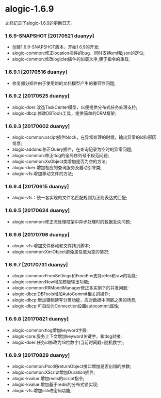 alogic-1.6.9
============

文档记录了alogic-1.6.9的更新日志。

### 1.6.9-SNAPSHOT [20170521 duanyy]
- 创建1.6.9-SNAPSHOT版本，开始1.6.9的开发;
- alogic-common:修正location插件的bug，同时支持xml和json的定位;
- alogic-common:修改logiclet插件的加载次序,便于指令的重载;


### 1.6.9.1 [20170516 duanyy]
- 修复部分插件由于使用新的文档模型产生的兼容性问题;

### 1.6.9.2 [20170525 duanyy]
- alogic-doer:改造TaskCenter模型，以便提供分布式任务处理支持;
- alogic-dbcp:修改DBTools工具，提供简单的ORM框架;

### 1.6.9.3 [20170602 duanyy]
- alogic-common:xscipt插件block，在异常处理的时候，输出异常的id和原因信息;
- alogic-addons:修正Query插件，在查询记录为空时的异常问题;
- alogic-common:修正tlog的全局序列号不规范问题;
- alogic-common:XsObject类增加是否为空的方法;
- alogic-doer:增加相应的查询服务及启动引导类;
- alogic-vfs:增加移动文件的方法;

### 1.6.9.4 [20170615 duanyy]
- alogic-vfs：统一各实现的文件名匹配规则为正则表达式匹配;

### 1.6.9.5 [20170624 duanyy]
- alogic-common:修正流处理框架中异步处理时的数据丢失问题;

### 1.6.9.6 [20170706 duanyy]
- alogic-vfs:增加文件移动和文件拷贝脚本;
- alogic-common:XmlObject避免属性值为空的情况;

### 1.6.9.7 [20170731 duanyy] 
- alogic-common:FromSettings和FromEnv支持refer和raw的功能;
- alogic-common:Now增加模板输出功能;
- alogic-common:RRModelManager修正多实例下的并发问题;
- alogic-dbcp:DBTools增加AutoCommit相关的操作;
- alogic-dbcp:增加强制读写分离功能，应对数据中间层之类的场景;
- alogic-dbcp:可自动为Connection设置autocommit属性;

### 1.6.9.8 [20170821 duanyy]
- alogic-common:tlog增加keyword字段;
- alogic-core:服务上下文增加keyword关键字，和tlog对接;
- alogic-doer:任务id修改为18位数字(当前时间戳+随机数字);

### 1.6.9.9 [20170829 duanyy]
- alogic-common:Pool的returnObject接口增加是否出错的参数;
- alogic-common:XScript增加Duration插件;
- alogic-kvalue:增加redis的script指令;
- alogic-kvalue:增加基于redis的分布式锁实现;
- alogic-vfs:增加ssh改密码功能;

